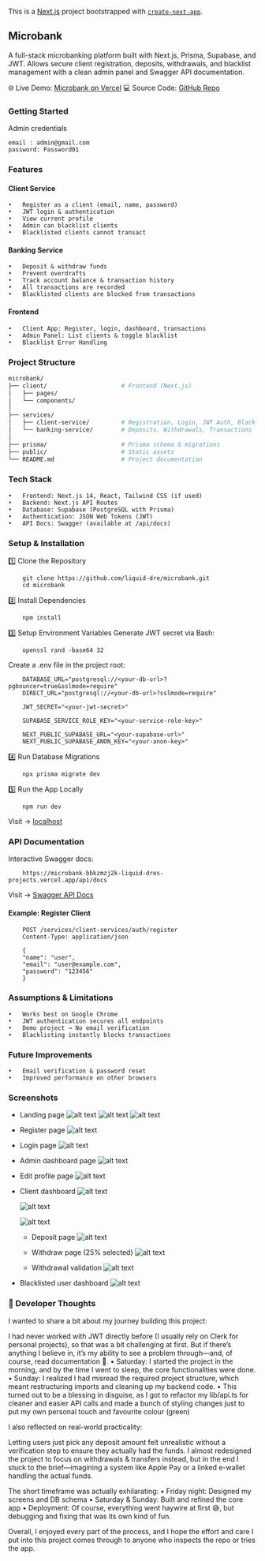 This is a [Next.js](https://nextjs.org) project bootstrapped with [`create-next-app`](https://nextjs.org/docs/app/api-reference/cli/create-next-app).

## Microbank

A full-stack microbanking platform built with Next.js, Prisma, Supabase, and JWT.
Allows secure client registration, deposits, withdrawals, and blacklist management with a clean admin panel and Swagger API documentation.

🌐 Live Demo: [Microbank on Vercel](https://microbank-bbkzmzj2k-liquid-dres-projects.vercel.app/)
💻 Source Code: [GitHub Repo](https://github.com/liquid-dre/microbank.git)

### Getting Started

Admin credentials
```
email : admin@gmail.com
password: Password01
```

### Features

#### Client Service
	•	Register as a client (email, name, password)
	•	JWT login & authentication
	•	View current profile
	•	Admin can blacklist clients
	•	Blacklisted clients cannot transact

#### Banking Service
	•	Deposit & withdraw funds
	•	Prevent overdrafts
	•	Track account balance & transaction history
	•	All transactions are recorded
	•	Blacklisted clients are blocked from transactions

#### Frontend
	•	Client App: Register, login, dashboard, transactions
	•	Admin Panel: List clients & toggle blacklist
	•	Blacklist Error Handling


### Project Structure

```bash
microbank/
├── client/                     # Frontend (Next.js)
│   ├── pages/
│   └── components/
│
├── services/
│   ├── client-service/         # Registration, Login, JWT Auth, Blacklist
│   └── banking-service/        # Deposits, Withdrawals, Transactions
│
├── prisma/                     # Prisma schema & migrations
├── public/                     # Static assets
└── README.md                   # Project documentation
```

### Tech Stack

	•	Frontend: Next.js 14, React, Tailwind CSS (if used)
	•	Backend: Next.js API Routes
	•	Database: Supabase (PostgreSQL with Prisma)
	•	Authentication: JSON Web Tokens (JWT)
	•	API Docs: Swagger (available at /api/docs)

### Setup & Installation

1️⃣ Clone the Repository
```
    git clone https://github.com/liquid-dre/microbank.git
    cd microbank
```

2️⃣ Install Dependencies
```
    npm install
```

3️⃣ Setup Environment Variables
Generate JWT secret via Bash:
```
    openssl rand -base64 32
```

Create a .env file in the project root:
```
    DATABASE_URL="postgresql://<your-db-url>?pgbouncer=true&sslmode=require"
    DIRECT_URL="postgresql://<your-db-url>?sslmode=require"

    JWT_SECRET="<your-jwt-secret>"

    SUPABASE_SERVICE_ROLE_KEY="<your-service-role-key>"

    NEXT_PUBLIC_SUPABASE_URL="<your-supabase-url>"
    NEXT_PUBLIC_SUPABASE_ANON_KEY="<your-anon-key>"
```

4️⃣ Run Database Migrations
```
    npx prisma migrate dev
```

5️⃣ Run the App Locally
```
    npm run dev
```

Visit → [localhost](http://localhost:3001)

### API Documentation

Interactive Swagger docs:
```
    https://microbank-bbkzmzj2k-liquid-dres-projects.vercel.app/api/docs
```
Visit → [Swagger API Docs](https://microbank-bbkzmzj2k-liquid-dres-projects.vercel.app/api/docs) 

#### Example: Register Client
```
    POST /services/client-services/auth/register
    Content-Type: application/json

    {
    "name": "user",
    "email": "user@example.com",
    "password": "123456"
    }
```

### Assumptions & Limitations

	•	Works best on Google Chrome
	•	JWT authentication secures all endpoints
	•	Demo project → No email verification
	•	Blacklisting instantly blocks transactions

### Future Improvements

	•	Email verification & password reset
	•	Improved performance on other browsers

### Screenshots 

- Landing page
    ![alt text](image.png)
    ![alt text](image-1.png)
    ![alt text](image-2.png)

- Register page
    ![alt text](image-3.png)    

- Login page
    ![alt text](image-4.png)

- Admin dashboard page
    ![alt text](image-5.png)

- Edit profile page
    ![alt text](image-6.png)

- Client dashboard
    ![alt text](image-7.png)

    ![alt text](image-8.png)

    ![alt text](image-9.png)

    - Deposit page
    ![alt text](image-10.png)

    - Withdraw page (25% selected)
    ![alt text](image-11.png)

    - Withdrawal validation
    ![alt text](image-12.png)

- Blacklisted user dashboard
    ![alt text](image-13.png)


### 🧠 Developer Thoughts

I wanted to share a bit about my journey building this project:

I had never worked with JWT directly before (I usually rely on Clerk for personal projects), so that was a bit challenging at first.
But if there’s anything I believe in, it’s my ability to see a problem through—and, of course, read documentation 🤣.
	•	Saturday: I started the project in the morning, and by the time I went to sleep, the core functionalities were done.
	•	Sunday: I realized I had misread the required project structure, which meant restructuring imports and cleaning up my backend code.
	•	This turned out to be a blessing in disguise, as I got to refactor my lib/api.ts for cleaner and easier API calls and made a bunch of styling changes just to put my own personal touch and favourite colour (green)

I also reflected on real-world practicality:

Letting users just pick any deposit amount felt unrealistic without a verification step to ensure they actually had the funds.
I almost redesigned the project to focus on withdrawals & transfers instead, but in the end I stuck to the brief—imagining a system like Apple Pay or a linked e-wallet handling the actual funds.

The short timeframe was actually exhilarating:
	•	Friday night: Designed my screens and DB schema
	•	Saturday & Sunday: Built and refined the core app
	•	Deployment: Of course, everything went haywire at first 😅, but debugging and fixing that was its own kind of fun.

Overall, I enjoyed every part of the process, and I hope the effort and care I put into this project comes through to anyone who inspects the repo or tries the app.